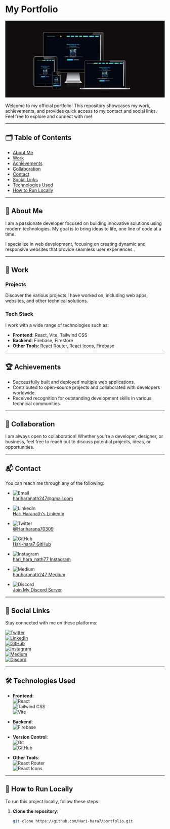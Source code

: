 #  My Portfolio

![Portfolio Banner](banner.png)

Welcome to my official portfolio! This repository showcases my work, achievements, and provides quick access to my contact and social links. Feel free to explore and connect with me!

---

## 🗂 Table of Contents
- [About Me](#about-me)
- [Work](#work)
- [Achievements](#achievements)
- [Collaboration](#collaboration)
- [Contact](#contact)
- [Social Links](#social-links)
- [Technologies Used](#technologies-used)
- [How to Run Locally](#how-to-run-locally)

---

## 👤 About Me

I am a passionate developer focused on building innovative solutions using modern technologies. My goal is to bring ideas to life, one line of code at a time.

I specialize in web development, focusing on creating dynamic and responsive websites that provide seamless user experiences .

---

## 💼 Work

### Projects
Discover the various projects I have worked on, including web apps, websites, and other technical solutions.

### Tech Stack
I work with a wide range of technologies such as:
- **Frontend**: React, Vite, Tailwind CSS
- **Backend**: Firebase, Firestore
- **Other Tools**: React Router, React Icons, Firebase

---

## 🏆 Achievements
- Successfully built and deployed multiple web applications.
- Contributed to open-source projects and collaborated with developers worldwide.
- Received recognition for outstanding development skills in various technical communities.

---

## 🤝 Collaboration

I am always open to collaboration! Whether you're a developer, designer, or business, feel free to reach out to discuss potential projects, ideas, or opportunities.

---

## 📬 Contact

You can reach me through any of the following:

- ![Email](https://img.shields.io/badge/Email-hariharanath247@gmail.com-informational?style=flat&logo=gmail)  
  [hariharanath247@gmail.com](mailto:hariharanath247@gmail.com)

- ![LinkedIn](https://img.shields.io/badge/LinkedIn-Connect-blue?style=flat&logo=linkedin)  
  [Hari Haranath's LinkedIn](https://www.linkedin.com/in/hari-hara-nath-a13583282/)

- ![Twitter](https://img.shields.io/badge/Twitter-@Hariharana70309-blue?style=flat&logo=twitter)  
  [@Hariharana70309](https://x.com/Hariharana70309)

- ![GitHub](https://img.shields.io/badge/GitHub-Hari--hara7-black?style=flat&logo=github)  
  [Hari-hara7 GitHub](https://github.com/Hari-hara7)

- ![Instagram](https://img.shields.io/badge/Instagram-@hari_hara_nath77-pink?style=flat&logo=instagram)  
  [hari_hara_nath77 Instagram](https://instagram.com/hari_hara_nath77)

- ![Medium](https://img.shields.io/badge/Medium-Follow-green?style=flat&logo=medium)  
  [hariharanath247 Medium](https://medium.com/@hariharanath247)

- ![Discord](https://img.shields.io/badge/Discord-Join%20Server-blueviolet?style=flat&logo=discord)  
  [Join My Discord Server](https://discord.gg/Xn8uyh4Js)

---

## 🔗 Social Links

Stay connected with me on these platforms:

[![Twitter](https://img.shields.io/badge/Twitter-Follow-blue?style=flat&logo=twitter)](https://x.com/Hariharana70309)  
[![LinkedIn](https://img.shields.io/badge/LinkedIn-Connect-blue?style=flat&logo=linkedin)](https://www.linkedin.com/in/hari-hara-nath-a13583282/)  
[![GitHub](https://img.shields.io/badge/GitHub-Follow-black?style=flat&logo=github)](https://github.com/Hari-hara7)  
[![Instagram](https://img.shields.io/badge/Instagram-Follow-pink?style=flat&logo=instagram)](https://instagram.com/hari_hara_nath77)  
[![Medium](https://img.shields.io/badge/Medium-Follow-green?style=flat&logo=medium)](https://medium.com/@hariharanath247)  
[![Discord](https://img.shields.io/badge/Discord-Join%20Server-blueviolet?style=flat&logo=discord)](https://discord.gg/Xn8uyh4Js)

---

## 🛠️ Technologies Used

- **Frontend**:  
  ![React](https://img.shields.io/badge/React-20232A?style=flat&logo=react&logoColor=61DAFB)  
  ![Tailwind CSS](https://img.shields.io/badge/Tailwind_CSS-38B2AC?style=flat&logo=tailwind-css&logoColor=white)  
  ![Vite](https://img.shields.io/badge/Vite-646CFF?style=flat&logo=vite&logoColor=white)

- **Backend**:  
  ![Firebase](https://img.shields.io/badge/Firebase-FFCA28?style=flat&logo=firebase&logoColor=white)

- **Version Control**:  
  ![Git](https://img.shields.io/badge/Git-F05032?style=flat&logo=git&logoColor=white)  
  ![GitHub](https://img.shields.io/badge/GitHub-181717?style=flat&logo=github&logoColor=white)

- **Other Tools**:  
  ![React Router](https://img.shields.io/badge/React_Router-CA4245?style=flat&logo=react-router&logoColor=white)  
  ![React Icons](https://img.shields.io/badge/React_Icons-61DAFB?style=flat&logo=react&logoColor=white)

---

## 📜 How to Run Locally

To run this project locally, follow these steps:

1. **Clone the repository**:
   ```bash
   git clone https://github.com/Hari-hara7/portfolio.git
